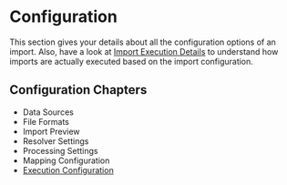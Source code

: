 # Configuration

This section gives your details about all the configuration options of an import. Also, have a look 
at [Import Execution Details](../04_Import_Execution_Details.md) to understand how imports are 
actually executed based on the import configuration. 

## Configuration Chapters
- Data Sources
- File Formats
- Import Preview
- Resolver Settings
- Processing Settings
- Mapping Configuration
- [Execution Configuration](07_Execution_Configuration.md)
